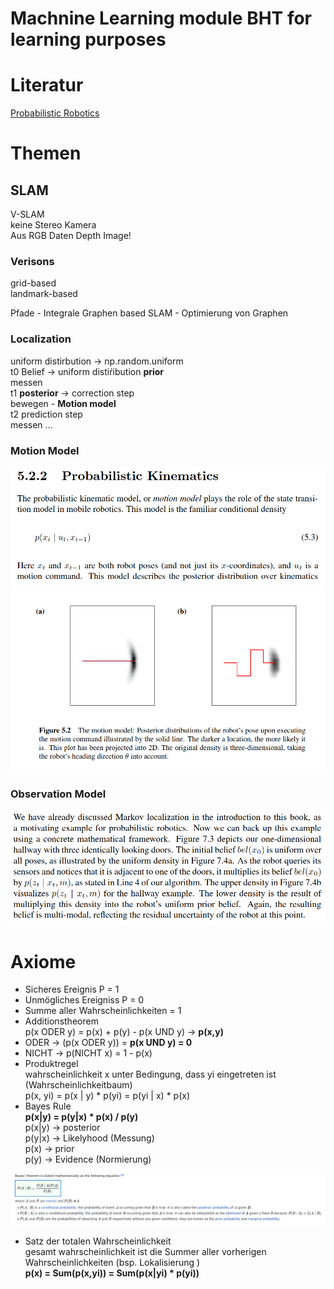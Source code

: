 # Machnine Learning module BHT for learning purposes
# Literatur
[Probabilistic Robotics](https://docs.ufpr.br/~danielsantos/ProbabilisticRobotics.pdf)
# Themen
## SLAM
V-SLAM  
keine Stereo Kamera  
Aus RGB Daten Depth Image!

### Verisons
grid-based  
landmark-based  

Pfade - Integrale
Graphen based SLAM - Optimierung von Graphen

### Localization
uniform distirbution -> np.random.uniform  
t0 Belief -> uniform distiŕibution **prior**  
messen  
t1 **posterior** -> correction step  
bewegen - **Motion model**  
t2 prediction step  
messen ...  
### Motion Model
![](images/probabilistic.png)
![](images/motion_model.png)

### Observation Model
![](images/obervation_model.png)


# Axiome
- Sicheres Ereignis P = 1
- Unmögliches Ereigniss P = 0
- Summe aller Wahrscheinlichkeiten = 1
- Additionstheorem  
p(x ODER y) = p(x) + p(y) - p(x UND y) -> **p(x,y)**
- ODER -> (p(x ODER y)) = **p(x UND y) = 0**
- NICHT -> p(NICHT x) = 1 - p(x)
- Produktregel  
wahrscheinlichkeit x unter Bedingung, dass yi eingetreten ist  (Wahrscheinlichkeitbaum)  
p(x, yi) = p(x | y) * p(yi) = p(yi | x) * p(x)
- Bayes Rule  
**p(x|y) = p(y|x) * p(x) / p(y)**  
p(x|y) -> posterior  
p(y|x) -> Likelyhood (Messung)  
p(x) -> prior  
p(y) -> Evidence (Normierung)  

![](images/bayesrule.png)
- Satz der totalen Wahrscheinlichkeit  
gesamt wahrscheinlichkeit ist die Summer aller vorherigen Wahrscheinlichkeiten (bsp. Lokalisierung )  
**p(x) = Sum(p(x,yi)) = Sum(p(x|yi) * p(yi))**
